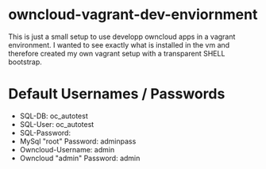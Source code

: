 # owncloud-vagrant-dev-enviornment
This is just a small setup to use developp owncloud apps in a vagrant environment. I wanted to see exactly what is installed in the vm and therefore created my own vagrant setup with a transparent SHELL bootstrap.

# Default Usernames / Passwords
- SQL-DB: oc_autotest
- SQL-User: oc_autotest
- SQL-Password:
- MySql "root" Password: adminpass
- Owncloud-Username: admin
- Owncloud "admin" Password: admin

